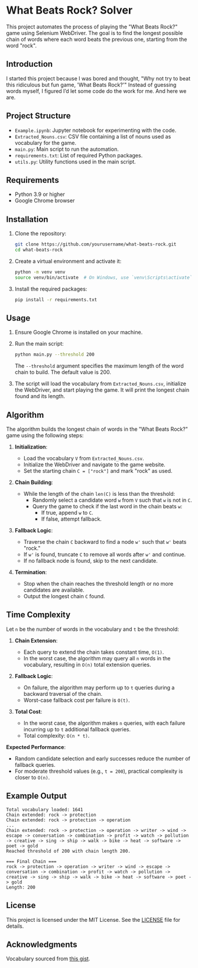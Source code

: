 # What Beats Rock? Solver
This project automates the process of playing the "What Beats Rock?" game using Selenium WebDriver. The goal is to find the longest possible chain of words where each word beats the previous one, starting from the word "rock".
## Introduction

I started this project because I was bored and thought, "Why not try to beat this ridiculous but fun game, 'What Beats Rock?'" Instead of guessing words myself, I figured I’d let some code do the work for me. And here we are.



## Project Structure

- `Example.ipynb`: Jupyter notebook for experimenting with the code.
- `Extracted_Nouns.csv`: CSV file containing a list of nouns used as vocabulary for the game.
- `main.py`: Main script to run the automation.
- `requirements.txt`: List of required Python packages.
- `utils.py`: Utility functions used in the main script.

## Requirements

- Python 3.9 or higher
- Google Chrome browser

## Installation

1. Clone the repository:
    ```sh
    git clone https://github.com/yourusername/what-beats-rock.git
    cd what-beats-rock
    ```

2. Create a virtual environment and activate it:
    ```sh
    python -m venv venv
    source venv/bin/activate  # On Windows, use `venv\Scripts\activate`
    ```

3. Install the required packages:
    ```sh
    pip install -r requirements.txt
    ```

## Usage

1. Ensure Google Chrome is installed on your machine.

2. Run the main script:
    ```sh
    python main.py --threshold 200
    ```

    The `--threshold` argument specifies the maximum length of the word chain to build. The default value is 200.

3. The script will load the vocabulary from `Extracted_Nouns.csv`, initialize the WebDriver, and start playing the game. It will print the longest chain found and its length.

## Algorithm

The algorithm builds the longest chain of words in the "What Beats Rock?" game using the following steps:

1. **Initialization**:
    - Load the vocabulary `V` from `Extracted_Nouns.csv`.
    - Initialize the WebDriver and navigate to the game website.
    - Set the starting chain `C = ["rock"]` and mark "rock" as used.

2. **Chain Building**:
    - While the length of the chain `len(C)` is less than the threshold:
        - Randomly select a candidate word `w` from `V` such that `w` is not in `C`.
        - Query the game to check if the last word in the chain beats `w`:
            - If true, append `w` to `C`.
            - If false, attempt fallback.

3. **Fallback Logic**:
    - Traverse the chain `C` backward to find a node `w'` such that `w'` beats "rock."
    - If `w'` is found, truncate `C` to remove all words after `w'` and continue.
    - If no fallback node is found, skip to the next candidate.

4. **Termination**:
    - Stop when the chain reaches the threshold length or no more candidates are available.
    - Output the longest chain `C` found.

## Time Complexity

Let `n` be the number of words in the vocabulary and `t` be the threshold:

1. **Chain Extension**:
    - Each query to extend the chain takes constant time, `O(1)`.
    - In the worst case, the algorithm may query all `n` words in the vocabulary, resulting in `O(n)` total extension queries.

2. **Fallback Logic**:
    - On failure, the algorithm may perform up to `t` queries during a backward traversal of the chain.
    - Worst-case fallback cost per failure is `O(t)`.

3. **Total Cost**:
    - In the worst case, the algorithm makes `n` queries, with each failure incurring up to `t` additional fallback queries.
    - Total complexity: `O(n * t)`.

**Expected Performance**:
- Random candidate selection and early successes reduce the number of fallback queries.
- For moderate threshold values (e.g., `t = 200`), practical complexity is closer to `O(n)`.

## Example Output

```
Total vocabulary loaded: 1641
Chain extended: rock -> protection
Chain extended: rock -> protection -> operation
...
Chain extended: rock -> protection -> operation -> writer -> wind -> escape -> conversation -> combination -> profit -> watch -> pollution -> creative -> sing -> ship -> walk -> bike -> heat -> software -> poet -> gold
Reached threshold of 200 with chain length 200.

=== Final Chain ===
rock -> protection -> operation -> writer -> wind -> escape -> conversation -> combination -> profit -> watch -> pollution -> creative -> sing -> ship -> walk -> bike -> heat -> software -> poet -> gold
Length: 200
```

## License

This project is licensed under the MIT License. See the [LICENSE](LICENSE) file for details.

## Acknowledgments

Vocabulary sourced from [this gist](https://gist.github.com/brookhong/439618b68adbcaef6e8a).

